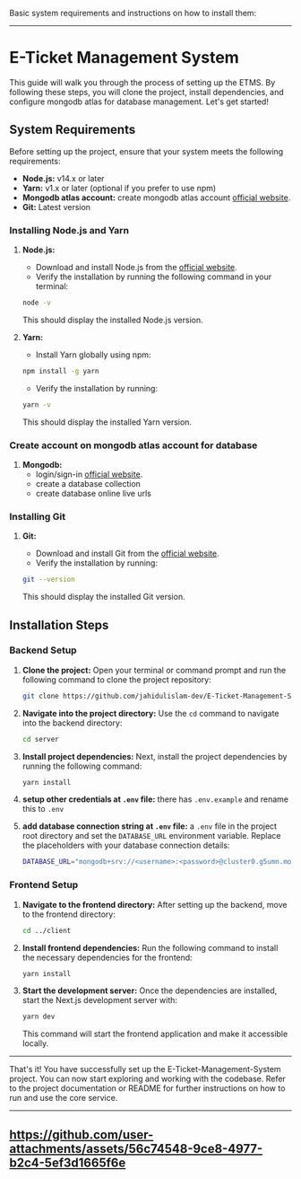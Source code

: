 Basic system requirements and instructions on how to install them:

---

# E-Ticket Management System

This guide will walk you through the process of setting up the ETMS. By following these steps, you will clone the project, install dependencies, and configure mongodb atlas for database management. Let's get started!

## System Requirements

Before setting up the project, ensure that your system meets the following requirements:

- **Node.js:** v14.x or later
- **Yarn:** v1.x or later (optional if you prefer to use npm)
- **Mongodb atlas account:** create mongodb atlas account [official website](https://account.mongodb.com/account/login).
- **Git:** Latest version

### Installing Node.js and Yarn

1. **Node.js:**
    - Download and install Node.js from the [official website](https://nodejs.org/).
    - Verify the installation by running the following command in your terminal:

    ```bash
    node -v
    ```

    This should display the installed Node.js version.

2. **Yarn:**
    - Install Yarn globally using npm:

    ```bash
    npm install -g yarn
    ```

    - Verify the installation by running:

    ```bash
    yarn -v
    ```

    This should display the installed Yarn version.

### Create account on mongodb atlas account for database

1. **Mongodb:**
    - login/sign-in [official website](https://account.mongodb.com/account/login/).
    - create a database collection
    - create database online live urls

### Installing Git

1. **Git:**
    - Download and install Git from the [official website](https://git-scm.com/downloads).
    - Verify the installation by running:

    ```bash
    git --version
    ```

    This should display the installed Git version.

## Installation Steps

### Backend Setup

1. **Clone the project:** Open your terminal or command prompt and run the following command to clone the project repository:

    ```bash
    git clone https://github.com/jahidulislam-dev/E-Ticket-Management-System E-Ticket-Management-System
    ```

2. **Navigate into the project directory:** Use the `cd` command to navigate into the backend directory:

    ```bash
    cd server
    ```

3. **Install project dependencies:** Next, install the project dependencies by running the following command:

    ```bash
    yarn install
    ```

4. **setup other credentials at `.env` file:** there has `.env.example` and rename this to `.env`


5. **add database connection string at `.env` file:** a `.env` file in the project root directory and set the `DATABASE_URL` environment variable. Replace the placeholders with your database connection details:

    ```bash
    DATABASE_URL="mongodb+srv://<username>:<password>@cluster0.g5umn.mongodb.net/travel_mangement_jahid"
    ```


### Frontend Setup

1. **Navigate to the frontend directory:** After setting up the backend, move to the frontend directory:

    ```bash
    cd ../client
    ```

2. **Install frontend dependencies:** Run the following command to install the necessary dependencies for the frontend:

    ```bash
    yarn install
    ```

3. **Start the development server:** Once the dependencies are installed, start the Next.js development server with:

    ```bash
    yarn dev
    ```

    This command will start the frontend application and make it accessible locally.

---

That's it! You have successfully set up the E-Ticket-Management-System project. You can now start exploring and working with the codebase. Refer to the project documentation or README for further instructions on how to run and use the core service.

---
https://github.com/user-attachments/assets/56c74548-9ce8-4977-b2c4-5ef3d1665f6e
---

